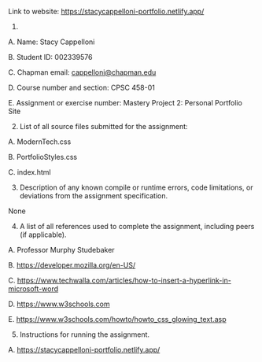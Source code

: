 Link to website: https://stacycappelloni-portfolio.netlify.app/

1.

  A. Name: Stacy Cappelloni
  
  B. Student ID: 002339576
  
  C. Chapman email: cappelloni@chapman.edu
  
  D. Course number and section: CPSC 458-01
  
  E. Assignment or exercise number: Mastery Project 2: Personal Portfolio Site 

2. List of all source files submitted for the assignment:

 A. ModernTech.css
 
 B. PortfolioStyles.css
 
 C. index.html
 
3. Description of any known compile or runtime errors, code limitations, or deviations from the assignment specification.

None

4. A list of all references used to complete the assignment, including peers (if applicable).

 A. Professor Murphy Studebaker
 
 B. https://developer.mozilla.org/en-US/
 
 C. https://www.techwalla.com/articles/how-to-insert-a-hyperlink-in-microsoft-word
 
 D. https://www.w3schools.com
 
 E. https://www.w3schools.com/howto/howto_css_glowing_text.asp
 
5. Instructions for running the assignment.

 A.  https://stacycappelloni-portfolio.netlify.app/
